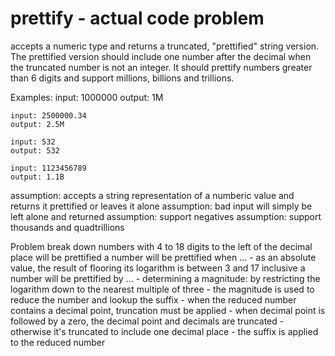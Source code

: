 # prettify - actual code problem
accepts a numeric type and returns a truncated, "prettified" string version. 
The prettified version should include one number after the decimal when the truncated number is not an integer. 
It should prettify numbers greater than 6 digits and support millions, billions and trillions.
 
Examples:
    input: 1000000
    output: 1M
 
    input: 2500000.34
    output: 2.5M
 
    input: 532
    output: 532
 
    input: 1123456789
    output: 1.1B
 
 
assumption: accepts a string representation of a numberic value and returns it prettified or leaves it alone
assumption: bad input will simply be left alone and returned
assumption: support negatives
assumption: support thousands and quadtrillions

Problem break down
numbers with 4 to 18 digits to the left of the decimal place will be prettified
a number will be prettified when ...
    - as an absolute value, the result of flooring its logarithm is between 3 and 17 inclusive
a number will be prettified by ...
    - determining a magnitude: by restricting the logarithm down to the nearest multiple of three
    - the magnitude is used to reduce the number and lookup the suffix
    - when the reduced number contains a decimal point, truncation must be applied
        - when decimal point is followed by a zero, the decimal point and decimals are truncated
        - otherwise it's truncated to include one decimal place
    - the suffix is applied to the reduced number
